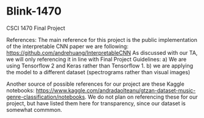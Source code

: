 # Blink-1470
CSCI 1470 Final Project

References:
The main reference for this project is the public implementation of the interpretable CNN paper we are following: https://github.com/andrehuang/InterpretableCNN
As discussed with our TA, we will only referencing it in line with Final Project Guidelines:
a) We are using Tensorflow 2 and Keras rather than Tensorflow 1.
b) we are applying the model to a different dataset (spectrograms rather than visual images)

Another source of possible references for our project are these Kaggle notebooks: https://www.kaggle.com/andradaolteanu/gtzan-dataset-music-genre-classification/notebooks. We do not plan on referencing these for our project, but have listed them here for transparency, since our dataset is somewhat commmon.

